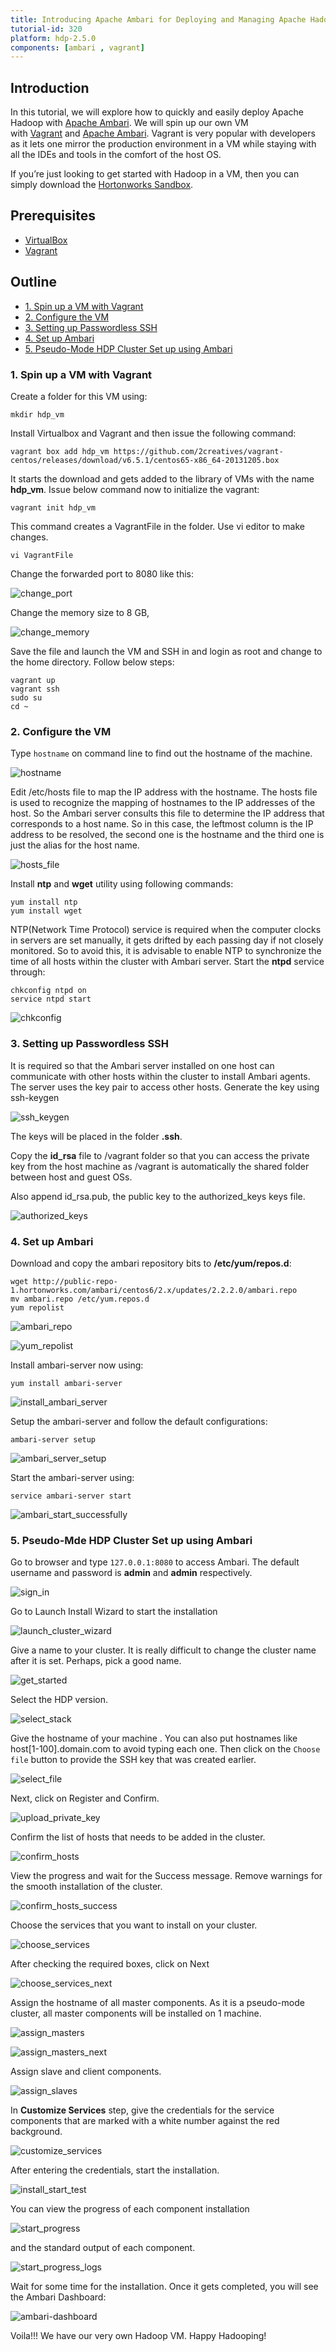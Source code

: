 ```yaml
---
title: Introducing Apache Ambari for Deploying and Managing Apache Hadoop
tutorial-id: 320
platform: hdp-2.5.0
components: [ambari , vagrant]
---
```


## Introduction

In this tutorial, we will explore how to quickly and easily deploy Apache Hadoop with [Apache Ambari](http://hortonworks.com/hadoop/ambari). We will spin up our own VM with [Vagrant](http://www.vagrantup.com/) and [Apache Ambari](http://hortonworks.com/hadoop/ambari). Vagrant is very popular with developers as it lets one mirror the production environment in a VM while staying with all the IDEs and tools in the comfort of the host OS.

If you’re just looking to get started with Hadoop in a VM, then you can simply download the [Hortonworks Sandbox](http://hortonworks.com/sandbox).

## Prerequisites

*   [VirtualBox](https://www.virtualbox.org/wiki/Downloads)
*   [Vagrant](http://vagrantup.com/)

## Outline

- [1. Spin up a VM with Vagrant](#spin-up)
- [2. Configure the VM](#configure-vm)
- [3. Setting up Passwordless SSH](#passwordless-ssh)
- [4. Set up Ambari](#setup-ambari)
- [5. Pseudo-Mode HDP Cluster Set up using Ambari](#pseudo-mode)


### 1. Spin up a VM with Vagrant <a id="spin-up"></a>

Create a folder for this VM using:

~~~
mkdir hdp_vm
~~~

Install Virtualbox and Vagrant and then issue the following command:

~~~
vagrant box add hdp_vm https://github.com/2creatives/vagrant-centos/releases/download/v6.5.1/centos65-x86_64-20131205.box
~~~

It starts the download and gets added to the library of VMs with the name **hdp_vm**. Issue below command now to initialize the vagrant:

~~~
vagrant init hdp_vm
~~~

This command creates a VagrantFile in the folder. Use vi editor to make changes.

~~~
vi VagrantFile
~~~

Change the forwarded port to 8080 like this:

![change_port](assets/change_port.png)

Change the memory size to 8 GB,

![change_memory](assets/change_memory.png)

Save the file and launch the VM and SSH in and login as root and change to the home directory. Follow below steps:

~~~
vagrant up
vagrant ssh
sudo su
cd ~
~~~

### 2. Configure the VM <a id="configure-vm"></a>

Type `hostname` on command line to find out the hostname of the machine.

![hostname](assets/hostname.png)

Edit /etc/hosts file to map the IP address with the hostname. The hosts file is used to recognize the mapping of hostnames to the IP addresses of the host. So the Ambari server consults this file to determine the IP address that corresponds to a host name. So in this case, the leftmost column is the IP address to be resolved, the second one is the hostname and the third one is just the alias for the host name.

![hosts_file](assets/hosts_file.png)

Install **ntp** and **wget** utility using following commands:

~~~
yum install ntp
yum install wget
~~~

NTP(Network Time Protocol) service is required when the computer clocks in servers are set manually, it gets drifted by each passing day if not closely monitored. So to avoid this, it is advisable to enable NTP to synchronize the time of all hosts within the cluster with Ambari server.
Start the **ntpd** service through:

~~~
chkconfig ntpd on
service ntpd start
~~~

![chkconfig](assets/chkconfig.png)

### 3. Setting up Passwordless SSH <a id="passwordless-ssh"></a>

It is required so that the Ambari server installed on one host can communicate with other hosts within the cluster to install Ambari agents. The server uses the key pair to access other hosts.
Generate the key using ssh-keygen

![ssh_keygen](assets/ssh_keygen.png)

The keys will be placed in the folder **.ssh**.

Copy the **id_rsa** file to /vagrant folder so that you can access the private key from the host machine as /vagrant is automatically the shared folder between host and guest OSs.

Also append id_rsa.pub, the public key to the authorized_keys keys file.

![authorized_keys](assets/authorized_keys.png)

### 4. Set up Ambari <a id="setup-ambari"></a>

Download and copy the ambari repository bits to **/etc/yum/repos.d**:

~~~
wget http://public-repo-1.hortonworks.com/ambari/centos6/2.x/updates/2.2.2.0/ambari.repo
mv ambari.repo /etc/yum.repos.d
yum repolist
~~~

![ambari_repo](assets/ambari_repo.png)

![yum_repolist](assets/yum_repolist.png)

Install ambari-server now using:

~~~
yum install ambari-server
~~~

![install_ambari_server](assets/install_ambari_server.png)

Setup the ambari-server and follow the default configurations:

~~~
ambari-server setup
~~~

![ambari_server_setup](assets/ambari_server_setup.png)

Start the ambari-server using:

~~~
service ambari-server start
~~~

![ambari_start_successfully](assets/ambari_start_successfully.png)

### 5. Pseudo-Mde HDP Cluster Set up using Ambari <a id="pseudo-mode"></a>

Go to browser and type `127.0.0.1:8080` to access Ambari. The default username and password is **admin** and **admin** respectively.

![sign_in](assets/sign_in.png)

Go to Launch Install Wizard to start the installation

![launch_cluster_wizard](assets/launch_cluster_wizard.png)

Give a name to your cluster. It is really difficult to change the cluster name after it is set. Perhaps, pick a good name.

![get_started](assets/get_started.png)

Select the HDP version.

![select_stack](assets/select_stack.png)

Give the hostname of your machine . You can also put hostnames like host[1-100].domain.com to avoid typing each one. Then click on the `Choose file` button to provide the SSH key that was created earlier.

![select_file](assets/select_file.png)

Next, click on Register and Confirm.

![upload_private_key](assets/upload_private_key.png)

Confirm the list of hosts that needs to be added in the cluster.

![confirm_hosts](assets/confirm_hosts.png)

View the progress and wait for the Success message. Remove warnings for the smooth installation of the cluster.

![confirm_hosts_success](assets/confirm_hosts_success.png)

Choose the services that you want to install on your cluster.

![choose_services](assets/choose_services.png)

After checking the required boxes, click on Next

![choose_services_next](assets/choose_services_next.png)

Assign the hostname of all master components. As it is a pseudo-mode cluster, all master components will be installed on 1 machine.

![assign_masters](assets/assign_masters.png)

![assign_masters_next](assets/assign_masters_next.png)

Assign slave and client components.

![assign_slaves](assets/assign_slaves.png)

In **Customize Services** step, give the credentials for the service components that are marked with a white number against the red background.

![customize_services](assets/customize_services.png)

After entering the credentials, start the installation.

![install_start_test](assets/install_start_test.png)

You can view the progress of each component installation

![start_progress](assets/start_progress.png)

and the standard output of each component.

![start_progress_logs](assets/start_progress_logs.png)

Wait for some time for the installation. Once it gets completed, you will see the Ambari Dashboard:

![ambari-dashboard](assets/ambari-dashboard.png)

Voila!!! We have our very own Hadoop VM.
Happy Hadooping!
